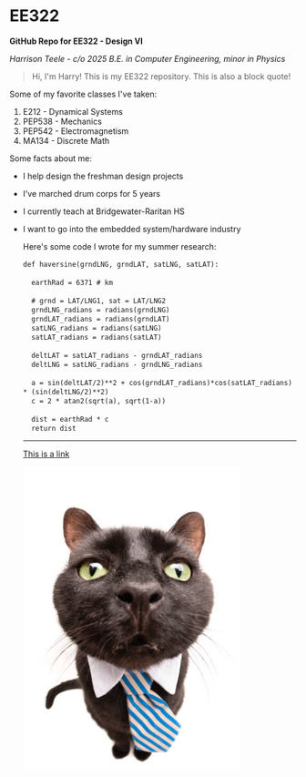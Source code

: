 # EE322

**GitHub Repo for EE322 - Design VI**

*Harrison Teele - c/o 2025*
*B.E. in Computer Engineering, minor in Physics*

>Hi, I'm Harry! This is my EE322 repository. This is also a block quote!
>

Some of my favorite classes I've taken:
1. E212 - Dynamical Systems
2. PEP538 - Mechanics
3. PEP542 - Electromagnetism
4. MA134 - Discrete Math

Some facts about me:
- I help design the freshman design projects
- I've marched drum corps for 5 years
- I currently teach at Bridgewater-Raritan HS
- I want to go into the embedded system/hardware industry

  Here's some code I wrote for my summer research:

  ```
  def haversine(grndLNG, grndLAT, satLNG, satLAT):
    
    earthRad = 6371 # km
    
    # grnd = LAT/LNG1, sat = LAT/LNG2
    grndLNG_radians = radians(grndLNG) 
    grndLAT_radians = radians(grndLAT)
    satLNG_radians = radians(satLNG)
    satLAT_radians = radians(satLAT)
    
    deltLAT = satLAT_radians - grndLAT_radians
    deltLNG = satLNG_radians - grndLNG_radians
    
    a = sin(deltLAT/2)**2 + cos(grndLAT_radians)*cos(satLAT_radians) * (sin(deltLNG/2)**2)
    c = 2 * atan2(sqrt(a), sqrt(1-a))
    
    dist = earthRad * c
    return dist
  ```


  ---

  [This is a link](https://www.youtube.com/watch?v=rdYE3Wm6jX8)

  ![Meow](cat.png)
